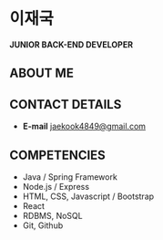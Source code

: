 # 이재국
**JUNIOR BACK-END DEVELOPER**

## ABOUT ME

## CONTACT DETAILS
* **E-mail** jaekook4849@gmail.com

## COMPETENCIES
* Java / Spring Framework
* Node.js / Express
* HTML, CSS, Javascript / Bootstrap
* React
* RDBMS, NoSQL
* Git, Github
